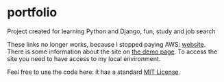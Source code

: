 # portfolio
Project created for learning Python and Django, fun, study and job search

These links no longer works, because I stopped paying AWS: [website](https://lizschley.com/). There is some information about the site on [the demo page](https://lizschley.com/projects/demo).  To access the site you need to have access to my local environment.

Feel free to use the code here: it has a standard [MIT License](https://github.com/lizschley/number_six/blob/develop/LICENSE).
